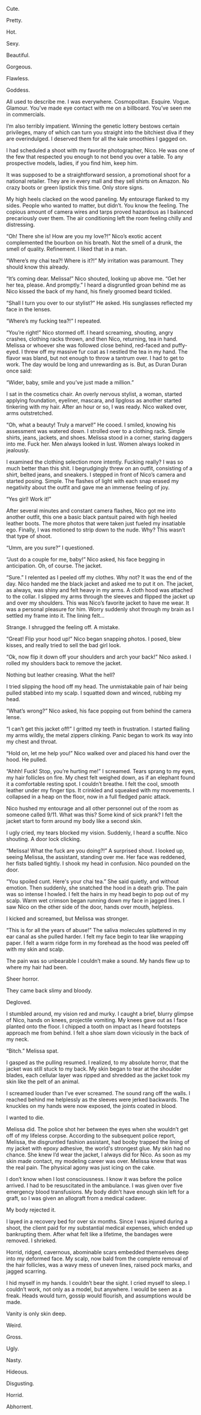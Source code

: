 Cute.

Pretty. 

Hot.

Sexy. 

Beautiful. 

Gorgeous. 

Flawless.

Goddess.

All used to describe me. I was everywhere. Cosmopolitan. Esquire. Vogue. Glamour. You’ve made eye contact with me on a billboard. You’ve seen me in commercials. 

I’m also terribly impatient. Winning the genetic lottery bestows certain privileges, many of which can turn you straight into the bitchiest diva if they are overindulged. I deserved them for all the kale smoothies I gagged on. 

I had scheduled a shoot with my favorite photographer, Nico. He was one of the few that respected you enough to not bend you over a table. To any prospective models, ladies, if you find him, keep him. 

It was supposed to be a straightforward session, a promotional shoot for a national retailer. They are in every mall and they sell shirts on Amazon. No crazy boots or green lipstick this time. Only store signs. 

My high heels clacked on the wood paneling. My entourage flanked to my sides. People who wanted to matter, but didn’t. You know the feeling. The copious amount of camera wires and tarps proved hazardous as I balanced precariously over them. The air conditioning left the room feeling chilly and distressing.

“Oh! There she is! How are you my love?!” Nico’s exotic accent complemented the bourbon on his breath. Not the smell of a drunk, the smell of quality. Refinement. I liked that in a man. 

“Where’s my chai tea?! Where is it?!” My irritation was paramount. They should know this already. 

“It’s coming dear. Melissa!” Nico shouted, looking up above me. “Get her her tea, please. And promptly.” I heard a disgruntled groan behind me as Nico kissed the back of my hand, his finely groomed beard tickled. 

“Shall I turn you over to our stylist?” He asked. His sunglasses reflected my face in the lenses. 

“Where’s my fucking tea?!” I repeated. 

“You’re right!” Nico stormed off. I heard screaming, shouting, angry crashes, clothing racks thrown, and then Nico, returning, tea in hand. Melissa or whoever she was followed close behind, red-faced and puffy-eyed. I threw off my massive fur coat as I nestled the tea in my hand. The flavor was bland, but not enough to throw a tantrum over. I had to get to work. The day would be long and unrewarding as is. But, as Duran Duran once said:

“Wider, baby, smile and you’ve just made a million.” 

I sat in the cosmetics chair. An overly nervous stylist, a woman, started applying foundation, eyeliner, mascara, and lipgloss as another started tinkering with my hair. After an hour or so, I was ready. Nico walked over, arms outstretched.

“Oh, what a beauty! Truly a marvel!” He cooed. I smiled, knowing his assessment was watered down. I strolled over to a clothing rack. Simple shirts, jeans, jackets, and shoes. Melissa stood in a corner, staring daggers into me. Fuck her. Men always looked in lust. Women always looked in jealously. 

I examined the clothing selection more intently. Fucking really? I was so much better than this shit. I begrudgingly threw on an outfit, consisting of a shirt, belted jeans, and sneakers. I stepped in front of Nico’s camera and started posing. Simple. The flashes of light with each snap erased my negativity about the outfit and gave me an immense feeling of joy. 

“Yes girl! Work it!” 

After several minutes and constant camera flashes, Nico got me into another outfit, this one a basic black pantsuit paired with high heeled leather boots. The more photos that were taken just fueled my insatiable ego. Finally, I was motioned to strip down to the nude. Why? This wasn’t that type of shoot.

“Umm, are you sure?” I questioned.

“Just do a couple for me, baby!” Nico asked, his face begging in anticipation. Oh, of course. The jacket. 

“Sure.” I relented as I peeled off my clothes. Why not? It was the end of the day. Nico handed me the black jacket and asked me to put it on. The jacket, as always, was shiny and felt heavy in my arms. A cloth hood was attached to the collar. I slipped my arms through the sleeves and flipped the jacket up and over my shoulders. This was Nico’s favorite jacket to have me wear. It was a personal pleasure for him. Worry suddenly shot through my brain as I settled my frame into it. The lining felt… 

Strange. I shrugged the feeling off. A mistake. 

“Great! Flip your hood up!” Nico began snapping photos. I posed, blew kisses, and really tried to sell the bad girl look. 

“Ok, now flip it down off your shoulders and arch your back!” Nico asked. I rolled my shoulders back to remove the jacket. 

Nothing but leather creasing. What the hell? 

I tried slipping the hood off my head. The unmistakable pain of hair being pulled stabbed into my scalp. I squatted down and winced, rubbing my head.

“What’s wrong?” Nico asked, his face popping out from behind the camera lense. 

“I can’t get this jacket off!” I gritted my teeth in frustration. I started flailing my arms wildly, the metal zippers clinking. Panic began to work its way into my chest and throat.

“Hold on, let me help you!” Nico walked over and placed his hand over the hood. He pulled. 

“Ahhh! Fuck! Stop, you’re hurting me!” I screamed. Tears sprang to my eyes, my hair follicles on fire. My chest felt weighed down, as if an elephant found it a comfortable resting spot. I couldn’t breathe. I felt the cool, smooth leather under my finger tips. It crinkled and squeaked with my movements. I collapsed in a heap on the floor, now in a full fledged panic attack. 

Nico hushed my entourage and all other personnel out of the room as someone called 9/11. What was this? Some kind of sick prank? I felt the jacket start to form around my body like a second skin. 

I ugly cried, my tears blocked my vision. Suddenly, I heard a scuffle. Nico shouting. A door lock clicking. 

“Melissa! What the fuck are you doing?!” A surprised shout. I looked up, seeing Melissa, the assistant, standing over me. Her face was reddened, her fists balled tightly. I shook my head in confusion. Nico pounded on the door. 

“You spoiled cunt. Here's your chai tea.” She said quietly, and without emotion. Then suddenly, she snatched the hood in a death grip. The pain was so intense I howled. I felt the hairs in my head begin to pop out of my scalp. Warm wet crimson began running down my face in jagged lines. I saw Nico on the other side of the door, hands over mouth, helpless. 

I kicked and screamed, but Melissa was stronger. 

“This is for all the years of abuse!” The saliva molecules splattered in my ear canal as she pulled harder. I felt my face begin to tear like wrapping paper. I felt a warm ridge form in my forehead as the hood was peeled off with my skin and scalp. 

The pain was so unbearable I couldn’t make a sound. My hands flew up to where my hair had been. 

Sheer horror. 

They came back slimy and bloody. 

Degloved. 

I stumbled around, my vision red and murky. I caught a brief, blurry glimpse of Nico, hands on knees, projectile vomiting. My knees gave out as I face planted onto the floor. I chipped a tooth on impact as I heard footsteps approach me from behind. I felt a shoe slam down viciously in the back of my neck. 

“Bitch.” Melissa spat.

I gasped as the pulling resumed. I realized, to my absolute horror, that the jacket was still stuck to my back. My skin began to tear at the shoulder blades, each cellular layer was ripped and shredded as the jacket took my skin like the pelt of an animal. 

I screamed louder than I’ve ever screamed. The sound rang off the walls. I reached behind me helplessly as the sleeves were jerked backwards. The knuckles on my hands were now exposed, the joints coated in blood.

I wanted to die.

Melissa did. The police shot her between the eyes when she wouldn’t get off of my lifeless corpse. According to the subsequent police report, Melissa, the disgruntled fashion assistant, had booby trapped the lining of my jacket with epoxy adhesive, the world's strongest glue. My skin had no chance. She knew I’d wear the jacket, I always did for Nico. As soon as my skin made contact, my modeling career was over. Melissa knew that was the real pain. The physical agony was just icing on the cake. 

I don’t know when I lost consciousness. I know it was before the police arrived. I had to be resuscitated in the ambulance. I was given over five emergency blood transfusions. My body didn’t have enough skin left for a graft, so I was given an allograft from a medical cadaver.

My body rejected it. 

I layed in a recovery bed for over six months. Since I was injured during a shoot, the client paid for my substantial medical expenses, which ended up bankrupting them. After what felt like a lifetime, the bandages were removed. I shrieked. 

Horrid, ridged, cavernous, abominable scars embedded themselves deep into my deformed face. My scalp, now bald from the complete removal of the hair follicles, was a wavy mess of uneven lines, raised pock marks, and jagged scarring. 

I hid myself in my hands. I couldn’t bear the sight. I cried myself to sleep. I couldn’t work, not only as a model, but anywhere. I would be seen as a freak. Heads would turn, gossip would flourish, and assumptions would be made. 

Vanity is only skin deep.

Weird. 

Gross.

Ugly. 

Nasty.

Hideous.

Disgusting.

Horrid.

Abhorrent.